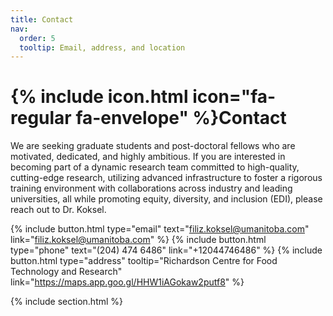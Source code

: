 ```yaml
---
title: Contact
nav:
  order: 5
  tooltip: Email, address, and location
---
```


# {% include icon.html icon="fa-regular fa-envelope" %}Contact

We are seeking graduate students and post-doctoral fellows who are motivated, dedicated, and highly ambitious. If you are interested in becoming part of a dynamic research team committed to high-quality, cutting-edge research, utilizing advanced infrastructure to foster a rigorous training environment with collaborations across industry and leading universities, all while promoting equity, diversity, and inclusion (EDI), please reach out to Dr. Koksel.

{%
  include button.html
  type="email"
  text="filiz.koksel@umanitoba.com"
  link="filiz.koksel@umanitoba.com"
%}
{%
  include button.html
  type="phone"
  text="(204) 474 6486"
  link="+12044746486"
%}
{%
  include button.html
  type="address"
  tooltip="Richardson Centre for Food Technology and Research"
  link="https://maps.app.goo.gl/HHW1iAGokaw2putf8"
%}

{% include section.html %}

